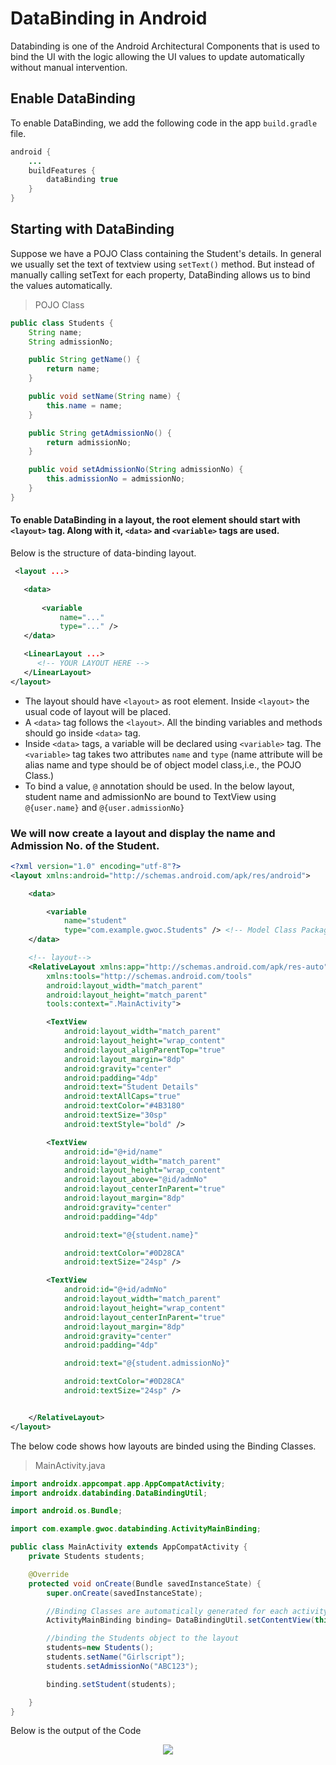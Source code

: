 # DataBinding in Android
Databinding is one of the Android Architectural Components that is used to bind the UI with the logic allowing the UI values to update automatically without manual intervention.

## Enable DataBinding 
To enable DataBinding, we add the following code in the app `build.gradle` file.
```java
android {
    ...
    buildFeatures {
        dataBinding true
    }
}
```
## Starting with DataBinding
Suppose we have a POJO Class containing the Student's details. In general we usually set the text of textview using `setText()` method. But instead of manually calling setText for each property, DataBinding allows us to bind the values automatically.

> POJO Class
```java
public class Students {
    String name;
    String admissionNo;

    public String getName() {
        return name;
    }

    public void setName(String name) {
        this.name = name;
    }

    public String getAdmissionNo() {
        return admissionNo;
    }

    public void setAdmissionNo(String admissionNo) {
        this.admissionNo = admissionNo;
    }
}
```

#### To enable DataBinding in a layout, the root element should start with `<layout>` tag. Along with it, `<data>` and `<variable>` tags are used.

Below is the structure of data-binding layout.
  
 ```xml
  <layout ...>
 
    <data>
         
        <variable
            name="..."
            type="..." />
    </data>
 
    <LinearLayout ...>
       <!-- YOUR LAYOUT HERE -->
    </LinearLayout>
</layout>
```

* The layout should have `<layout>` as root element. Inside `<layout>` the usual code of layout will be placed.
* A `<data>` tag follows the `<layout>`. All the binding variables and methods should go inside `<data>` tag.
* Inside `<data>` tags, a variable will be declared using `<variable>` tag. The `<variable>` tag takes two attributes `name` and `type`
(name attribute will be alias name and type should be of object model class,i.e., the POJO Class.)
* To bind a value, `@` annotation should be used. In the below layout, student name and admissionNo are bound to TextView using `@{user.name}` and `@{user.admissionNo}`

### We will now create a layout and display the name and Admission No. of the Student.
```xml
<?xml version="1.0" encoding="utf-8"?>
<layout xmlns:android="http://schemas.android.com/apk/res/android">

    <data>

        <variable
            name="student"
            type="com.example.gwoc.Students" /> <!-- Model Class Package Location-->
    </data>

    <!-- layout-->
    <RelativeLayout xmlns:app="http://schemas.android.com/apk/res-auto"
        xmlns:tools="http://schemas.android.com/tools"
        android:layout_width="match_parent"
        android:layout_height="match_parent"
        tools:context=".MainActivity">

        <TextView
            android:layout_width="match_parent"
            android:layout_height="wrap_content"
            android:layout_alignParentTop="true"
            android:layout_margin="8dp"
            android:gravity="center"
            android:padding="4dp"
            android:text="Student Details"
            android:textAllCaps="true"
            android:textColor="#4B3180"
            android:textSize="30sp"
            android:textStyle="bold" />

        <TextView
            android:id="@+id/name"
            android:layout_width="match_parent"
            android:layout_height="wrap_content"
            android:layout_above="@id/admNo"
            android:layout_centerInParent="true"
            android:layout_margin="8dp"
            android:gravity="center"
            android:padding="4dp"

            android:text="@{student.name}"

            android:textColor="#0D28CA"
            android:textSize="24sp" />

        <TextView
            android:id="@+id/admNo"
            android:layout_width="match_parent"
            android:layout_height="wrap_content"
            android:layout_centerInParent="true"
            android:layout_margin="8dp"
            android:gravity="center"
            android:padding="4dp"

            android:text="@{student.admissionNo}"

            android:textColor="#0D28CA"
            android:textSize="24sp" />


    </RelativeLayout>
</layout>
```

The below code shows how layouts are binded using the Binding Classes.
> MainActivity.java
```java
import androidx.appcompat.app.AppCompatActivity;
import androidx.databinding.DataBindingUtil;

import android.os.Bundle;

import com.example.gwoc.databinding.ActivityMainBinding;

public class MainActivity extends AppCompatActivity {
    private Students students;

    @Override
    protected void onCreate(Bundle savedInstanceState) {
        super.onCreate(savedInstanceState);

        //Binding Classes are automatically generated for each activity.
        ActivityMainBinding binding= DataBindingUtil.setContentView(this,R.layout.activity_main); //binding the layout

        //binding the Students object to the layout
        students=new Students();
        students.setName("Girlscript");
        students.setAdmissionNo("ABC123");

        binding.setStudent(students);

    }
}
```

Below is the output of the Code
<p align="center">
    <img src="https://user-images.githubusercontent.com/79036525/143532825-32b58888-a3cc-4dbd-bc53-c51f49879cdc.png">
</p>
